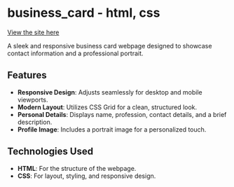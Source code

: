 # business_card - html, css
[View the site here](https://nenorvalls.github.io/business_card/)

A sleek and responsive business card webpage designed to showcase contact information and a professional portrait.

## Features
- **Responsive Design**: Adjusts seamlessly for desktop and mobile viewports.
- **Modern Layout**: Utilizes CSS Grid for a clean, structured look.
- **Personal Details**: Displays name, profession, contact details, and a brief description.
- **Profile Image**: Includes a portrait image for a personalized touch.

## Technologies Used
- **HTML**: For the structure of the webpage.
- **CSS**: For layout, styling, and responsive design.

